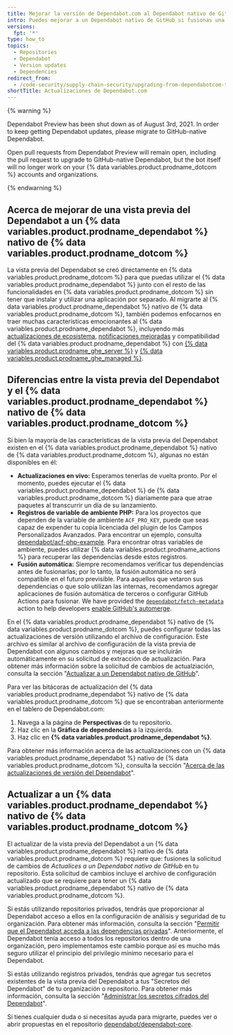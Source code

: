 ```yaml
---
title: Mejorar la versión de Dependabot.com al Dependabot nativo de GitHub
intro: Puedes mejorar a un Dependabot nativo de GitHub si fusionas una solicitud de cambios que permitirá a tus dependencias seguir actualizándose.
versions:
  fpt: '*'
type: how_to
topics:
  - Repositories
  - Dependabot
  - Version updates
  - Dependencies
redirect_from:
  - /code-security/supply-chain-security/upgrading-from-dependabotcom-to-github-native-dependabot
shortTitle: Actualizaciones de Dependabot.com
---
```


{% warning %}

Dependabot Preview has been shut down as of August 3rd, 2021. In order to keep getting Dependabot updates, please migrate to GitHub-native Dependabot.

Open pull requests from Dependabot Preview will remain open, including the pull request to upgrade to GitHub-native Dependabot, but the bot itself will no longer work on your {% data variables.product.prodname_dotcom %} accounts and organizations.

{% endwarning %}

## Acerca de mejorar de una vista previa del Dependabot a un {% data variables.product.prodname_dependabot %} nativo de {% data variables.product.prodname_dotcom %}

La vista previa del Dependabot se creó directamente en {% data variables.product.prodname_dotcom %} para que puedas utilizar el {% data variables.product.prodname_dependabot %} junto con el resto de las funcionalidades en {% data variables.product.prodname_dotcom %} sin tener que instalar y utilizar una aplicación por separado. Al migrarte al {% data variables.product.prodname_dependabot %} nativo de {% data variables.product.prodname_dotcom %}, también podemos enfocarnos en traer muchas características emocionantes al {% data variables.product.prodname_dependabot %}, incluyendo más [actualizaciones de ecosistema](https://github.com/github/roadmap/issues/150), [notificaciones mejoradas](https://github.com/github/roadmap/issues/133) y compatibilidad del {% data variables.product.prodname_dependabot %} con [{% data variables.product.prodname_ghe_server %}](https://github.com/github/roadmap/issues/86) y [{% data variables.product.prodname_ghe_managed %}](https://github.com/github/roadmap/issues/135).

## Diferencias entre la vista previa del Dependabot y el {% data variables.product.prodname_dependabot %} nativo de {% data variables.product.prodname_dotcom %}

Si bien la mayoría de las características de la vista previa del Dependabot existen en el {% data variables.product.prodname_dependabot %} nativo de {% data variables.product.prodname_dotcom %}, algunas no están disponibles en él:
- **Actualizaciones en vivo:** Esperamos tenerlas de vuelta pronto. Por el momento, puedes ejecutar el {% data variables.product.prodname_dependabot %} de {% data variables.product.prodname_dotcom %} diariamente para que atrae paquetes al transcurrir un día de su lanzamiento.
- **Registros de variable de ambiente PHP:** Para los proyectos que dependen de la variable de ambiente `ACF_PRO_KEY`, puede que seas capaz de expender tu copia licenciada del plugin de los Campos Personalizados Avanzados. Para encontrar un ejemplo, consulta [dependabot/acf-php-example](https://github.com/dependabot/acf-php-example#readme). Para encontrar otras variables de ambiente, puedes utilizar {% data variables.product.prodname_actions %} para recuperar las dependencias desde estos registros.
- **Fusión automática:** Siempre recomendamos verificar tus dependencias antes de fusionarlas; por lo tanto, la fusión automática no será compatible en el futuro previsible. Para aquellos que vetaron sus dependencias o que solo utilizan las internas, recomendamos agregar aplicaciones de fusión automática de terceros o configurar GitHub Actions para fusionar. We have provided the [`dependabot/fetch-metadata`](https://github.com/marketplace/actions/fetch-metadata-from-dependabot-prs) action to help developers [enable GitHub's automerge](https://github.com/dependabot/fetch-metadata/#enabling-auto-merge).

En el {% data variables.product.prodname_dependabot %} nativo de {% data variables.product.prodname_dotcom %}, puedes configurar todas las actualizaciones de versión utilizando el archivo de configuración. Este archivo es similar al archivo de configuración de la vista previa de Dependabot con algunos cambios y mejoras que se incluirán automáticamente en su solicitud de extracción de actualización. Para obtener más información sobre la solicitud de cambios de actualziación, consulta la sección "[Actualizar a un Dependabot nativo de GitHub](/code-security/supply-chain-security/upgrading-from-dependabotcom-to-github-native-dependabot#upgrading-to-github-native-dependabot)".

Para ver las bitácoras de actualización del {% data variables.product.prodname_dependabot %} nativo de {% data variables.product.prodname_dotcom %} que se encontraban anteriormente en el tablero de Dependabot.com:

  1. Navega a la página de **Perspectivas** de tu repositorio.
  2. Haz clic en la **Gráfica de dependencias** a la izquierda.
  3. Haz clic en **{% data variables.product.prodname_dependabot %}**.

Para obtener más información acerca de las actualizaciones con un {% data variables.product.prodname_dependabot %} nativo de {% data variables.product.prodname_dotcom %}, consulta la sección "[Acerca de las actualizaciones de versión del Dependabot](/code-security/supply-chain-security/about-dependabot-version-updates)".

## Actualizar a un {% data variables.product.prodname_dependabot %} nativo de {% data variables.product.prodname_dotcom %}

El actualizar de la vista previa del Dependabot a un {% data variables.product.prodname_dependabot %} nativo de {% data variables.product.prodname_dotcom %} requiere que: fusiones la solicitud de cambios de *Actualices a un Dependabot nativo de GitHub* en tu repositorio. Esta solicitud de cambios incluye el archivo de configuración actualizado que se requiere para tener un {% data variables.product.prodname_dependabot %} nativo de {% data variables.product.prodname_dotcom %}.

Si estás utilizando repositorios privados, tendrás que proporcionar al Dependabot acceso a ellos en la configuración de análisis y seguridad de tu organización. Para obtener más información, consulta la sección "[Permitir que el Dependabot acceda a las dependencias privadas](/organizations/keeping-your-organization-secure/managing-security-and-analysis-settings-for-your-organization#allowing-dependabot-to-access-private-dependencies)". Anteriormente, el Dependabot tenía acceso a todos los repositorios dentro de una organización, pero implementamos este cambio porque así es mucho más seguro utilizar el principio del privilegio mínimo necesario para el Dependabot.

Si estás utilizando registros privados, tendrás que agregar tus secretos existentes de la vista previa del Dependabot a tus "Secretos del Dependabot" de tu organización o repositorio. Para obtener más información, consulta la sección "[Administrar los secretos cifrados del Dependabot](/code-security/supply-chain-security/managing-encrypted-secrets-for-dependabot)".

Si tienes cualquier duda o si necesitas ayuda para migrarte, puedes ver o abrir propuestas en el repositorio [dependabot/dependabot-core](https://github.com/dependabot/dependabot-core/issues/new?assignees=%40dependabot%2Fpreview-migration-reviewers&labels=E%3A+preview-migration&template=migration-issue.md&title=).
